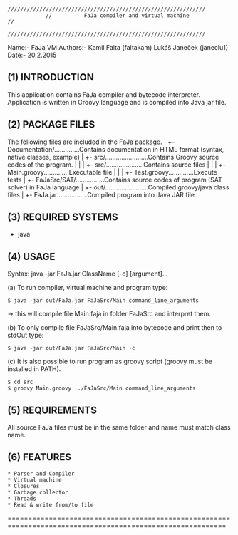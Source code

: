 
				//////////////////////////////////////////////////////////////
				//  	    FaJa compiler and virtual machine               //
				//////////////////////////////////////////////////////////////

Name:-      FaJa VM
Authors:-   Kamil Falta (faltakam)
			Lukáš Janeček (janeclu1)
Date:-      20.2.2015


(1) INTRODUCTION
----------------------
This application contains FaJa compiler and bytecode interpreter. Application is written
in Groovy language and is compiled into Java jar file.


(2) PACKAGE FILES
----------------------
The following files are included in the FaJa package.
 |
 +- Documentation/..............Contains documentation in HTML format (syntax, native classes, example)
 |
 +- src/........................Contains Groovy source codes of the program.
 |  |
 |  +- src/.....................Contains source files
 |  |
 |  +- Main.groovy..............Executable file
 |  |
 |  +- Test.groovy..............Execute tests
 |
 +- FaJaSrc/SAT/................Contains source codes of program (SAT solver) in FaJa language
 |
 +- out/........................Compiled groovy/java class files
    |
    +- FaJa.jar.................Compiled program into Java JAR file


(3) REQUIRED SYSTEMS
----------------------
- java


(4) USAGE
----------------------
Syntax:
	java -jar FaJa.jar ClassName [-c] [argument]...

(a) To run compiler, virtual machine and program type:

	$ java -jar out/FaJa.jar FaJaSrc/Main command_line_arguments

  -> this will compile file Main.faja in folder FaJaSrc and interpret them.

(b) To only compile file FaJaSrc/Main.faja into bytecode and print then to stdOut type:

	$ java -jar out/FaJa.jar FaJaSrc/Main -c
  
(c) It is also possible to run program as groovy script (groovy must be installed in PATH).

	$ cd src
	$ groovy Main.groovy ../FaJaSrc/Main command_line_arguments


(5) REQUIREMENTS
----------------------
All source FaJa files must be in the same folder and name must match class name.


(6) FEATURES
----------------------
	* Parser and Compiler
	* Virtual machine
	* Closures
	* Garbage collector
	* Threads
	* Read & write from/to file


===========================================================================================================
